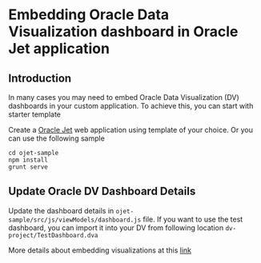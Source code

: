 # Embedding Oracle Data Visualization dashboard in Oracle Jet application

## Introduction

In many cases you may need to embed Oracle Data Visualization (DV) dashboards in your custom application. To achieve this, you can start with starter template

Create a [Oracle Jet](https://docs.oracle.com/middleware/jet310/jet/developer/GUID-ACB7BD4E-BAAC-4A9E-B52A-6B2933CD222C.htm#JETDG-GUID-079D873B-5B18-4997-BD82-1B7E7095C382) web application using template of your choice. Or you can use the following sample

```script
cd ojet-sample
npm install
grunt serve
```

## Update Oracle DV Dashboard Details

Update the dashboard details in ```ojet-sample/src/js/viewModels/dashboard.js``` file. If you want to use the test dashboard, you can import it into your DV from following location ```dv-project/TestDashboard.dva```

More details about embedding visualizations at this [link](https://docs.oracle.com/en/cloud/paas/analytics-cloud/acubi/embedding-visualizations-web-pages-using-jet.html)
